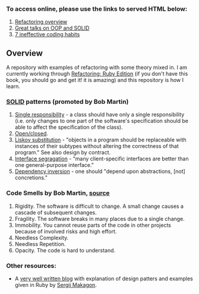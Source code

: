 ### To access online, please use the links to served HTML below:

1. [Refactoring overview](https://radekosmulski.github.io/refactoring/refactoring_overview)
2. [Great talks on OOP and SOLID](https://radekosmulski.github.io/refactoring/great_talks_on_OOP_and_SOLID)
3. [7 ineffective coding habits](https://radekosmulski.github.io/refactoring/7_ineffective_coding_habits) 

## Overview

A repository with examples of refactoring with some theory mixed in. I am currently working through [Refactoring: Ruby Edition](https://www.goodreads.com/book/show/11560939-refactoring?from_search=true) (if you don't have this book, you should go and get it! it is amazing) and this repository is how I learn.

### [SOLID](https://en.wikipedia.org/wiki/SOLID) patterns (promoted by Bob Martin)

1. [Single responsibility](https://en.wikipedia.org/wiki/Single_responsibility_principle) -
a class should have only a single responsibility (i.e. only changes to one part of the software's specification should be able to affect the specification of the class).
2. [Open/closed](https://en.wikipedia.org/wiki/Open/closed_principle).
3. [Liskov substitution](https://en.wikipedia.org/wiki/Liskov_substitution_principle) - "objects in a program should be replaceable with instances of their subtypes without altering the correctness of that program." See also design by contract.
4. [Interface segragation](https://en.wikipedia.org/wiki/Interface_segregation_principle) - "many client-specific interfaces are better than one general-purpose interface."
5. [Dependency inversion](https://en.wikipedia.org/wiki/Dependency_inversion_principle) - one should "depend upon abstractions, [not] concretions."


### Code Smells by Bob Martin, [source](https://gist.github.com/wojteklu/73c6914cc446146b8b533c0988cf8d29)

1. Rigidity. The software is difficult to change. A small change causes a cascade of subsequent changes.
2. Fragility. The software breaks in many places due to a single change.
3. Immobility. You cannot reuse parts of the code in other projects because of involved risks and high effort.
4. Needless Complexity.
5. Needless Repetition.
6. Opacity. The code is hard to understand.

### Other resources:
* A [very well written blog](http://rubyblog.pro/) with explanation of design patters and examples given in Ruby by [Sergii Makagon](https://twitter.com/makagon).
